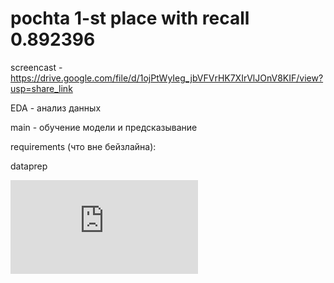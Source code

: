 # pochta 1-st place with recall 0.892396

screencast - https://drive.google.com/file/d/1ojPtWyIeg_jbVFVrHK7XIrVlJOnV8KIF/view?usp=share_link

EDA - анализ данных

main - обучение модели и предсказывание

requirements (что вне бейзлайна):

dataprep

![alt text](https://github.com/sir-timio/sir-timio/blob/main/diplomas/cups%26hacks/certificate.pdf)
